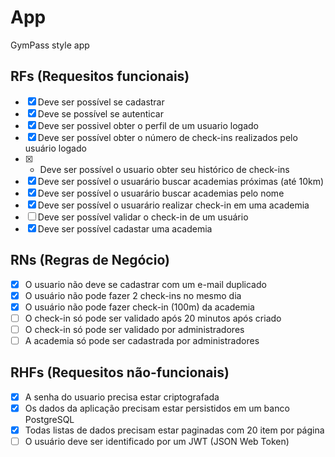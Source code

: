 # App

GymPass style app

## RFs (Requesitos funcionais)

 - [x] Deve ser possível se cadastrar
 - [x] Deve se possível se autenticar
 - [x] Deve ser possivel obter o perfil de um usuario logado
 - [x] Deve ser possível obter o número de check-ins realizados pelo usuário logado
 - [x] - Deve ser possível o usuario obter seu histórico de check-ins
 - [x] Deve ser possível o usuarário buscar academias próximas (até 10km)
 - [x] Deve ser possível o usuarário buscar academias pelo nome
 - [x] Deve ser possível o usuarário realizar check-in em uma academia
 - [ ] Deve ser possível validar o check-in de um usuário
 - [x] Deve ser possível cadastar uma academia

## RNs (Regras de Negócio)

- [x] O usuario não deve se cadastrar com um e-mail duplicado
- [x] O usuário não pode fazer 2 check-ins no mesmo dia
- [x] O usuário não pode fazer check-in (100m) da academia
- [ ] O check-in só pode ser validado após 20 minutos após criado
- [ ] O check-in só pode ser validado por administradores
- [ ] A academia só pode ser cadastrada por administradores

## RHFs (Requesitos não-funcionais)

- [x] A senha do usuario precisa estar criptografada
- [x] Os dados da aplicação precisam estar persistidos em um banco PostgreSQL
- [x] Todas listas de dados precisam estar paginadas com 20 item por página
- [ ] O usuário deve ser identificado por um JWT (JSON Web Token)